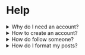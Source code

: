 # Help

<details>
  <summary>Why do I need an account?</summary>

  You need to have an account so the Twtxt Pod can uniquely identity you
  in a meaningful way and create a personalized timeline based on users
  and feeds you follow as well as allow you to post Twts against your own
  user or create feeds to post as different topics of interested or personas.

  Without creating an account you are limited to reading the pod's local
  user timeline of feeds (_basically all the posts of the users on that pod_)
  but you are unable to participate. You _may_ also be able to view the
  profiles of any user on that Pod **provided** the Pod operator has chosen to
  and configured "open profiles". You are also able to follow a user without an
  account by subscribing to their Atom feed. You can also similarly subscribe to
  the pod's local timeline of users feeds.
</details>

<details>
  <summary>How to create an account?</summary>

  To create an account on {{ .InstanceName }} simply navigate to
  [/register](/register) assuming the operator of this
  instance has left user registration open. There you need to fill
  in a valid Username and Password and optional Email Address
  (_hich is only used for passwrod recovery_).

</details>
<details>
  <summary>How do follow someone?</summary>

  Following someone in the twtxt community is actually rather hard to do
  because of it being decentralised. This means no one company or entity
  controls who posts what, where, why or how on their twtxt feeds.


  Nevertheless following someone on the same instance ({{ .InstanceName }})
  you are on is easy! Simply [/login](/login) and navigate to the
  [/discover](/discover) page to find _public_ posts of
  users on the same instance. This is a good way to discover new users.
</details>
<details>
  <summary>How do I format my posts?</summary>

  The software that powers this pod {{ .InstanceName }} ([prologic/twtxt](https://github.com/prologic/twtxt))
  supports what's called [Markdown](https://en.wikipedia.org/wiki/Markdown).
  (_It actually support the full syntax of Markdown really but it is not recommended as twtxt posts are limited  to single lines and length_)

  This means you can format your posts in very simple but powerful ways:

  - Anything that looks like a link is automatically rendered as a click-able link
  - Use `**bold**` or `_italics_` to place emphasis on your parts of your post
  - Use `fixed width` to render text in fixed-width or another style of emphasis
  - Use `[Title](url)` to give your links a nice pretty title
  - Use `![](url)` to link to external images which will be rendered inline with your post

  Of course twtxt is fully Unicode and Emoji capable so  any Emoji you
  can type on your keyboard (_uch as the special keyboard on your iPhone_)
  will also  work nicely 😊

  > **Pro Tip:** Just use the "Formatting Toolbar"
</details>
